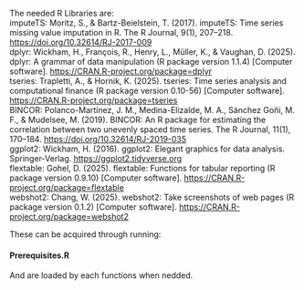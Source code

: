The needed R Libraries are:   
imputeTS:
Moritz, S., & Bartz-Beielstein, T. (2017). imputeTS: Time series missing value imputation in R. The R Journal, 9(1), 207–218. https://doi.org/10.32614/RJ-2017-009   
dplyr:
Wickham, H., François, R., Henry, L., Müller, K., & Vaughan, D. (2025). dplyr: A grammar of data manipulation (R package version 1.1.4) [Computer software]. https://CRAN.R-project.org/package=dplyr   
tseries:
Trapletti, A., & Hornik, K. (2025). tseries: Time series analysis and computational finance (R package version 0.10-56) [Computer software]. https://CRAN.R-project.org/package=tseries   
BINCOR:
Polanco-Martínez, J. M., Medina-Elizalde, M. A., Sánchez Goñi, M. F., & Mudelsee, M. (2019). BINCOR: An R package for estimating the correlation between two unevenly spaced time series. The R Journal, 11(1), 170–184. https://doi.org/10.32614/RJ-2019-035   
ggplot2:
Wickham, H. (2016). ggplot2: Elegant graphics for data analysis. Springer-Verlag. https://ggplot2.tidyverse.org   
flextable:
Gohel, D. (2025). flextable: Functions for tabular reporting (R package version 0.9.10) [Computer software]. https://CRAN.R-project.org/package=flextable   
webshot2:
Chang, W. (2025). webshot2: Take screenshots of web pages (R package version 0.1.2) [Computer software]. https://CRAN.R-project.org/package=webshot2

These can be acquired through running: 
#### Prerequisites.R
And are loaded by each functions when nedded. 
